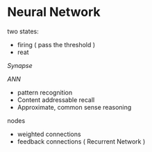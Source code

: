 # Neural Network

two states:
- firing ( pass the threshold ) 
- reat

*Synapse*

_ANN_

- pattern recognition
- Content addressable recall
- Approximate, common sense reasoning

nodes

- weighted connections 
- feedback connections ( Recurrent Network )

